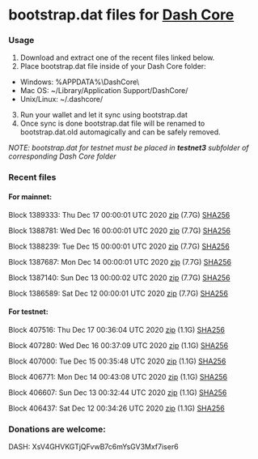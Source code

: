 # bootstrap.dat files for [Dash Core](https://github.com/dashpay/dash)

### Usage

1. Download and extract one of the recent files linked below.
2. Place bootstrap.dat file inside of your Dash Core folder:
 - Windows: %APPDATA%\DashCore\
 - Mac OS: ~/Library/Application Support/DashCore/
 - Unix/Linux: ~/.dashcore/
3. Run your wallet and let it sync using bootstrap.dat
4. Once sync is done bootstrap.dat file will be renamed to bootstrap.dat.old automagically and can be safely removed.

_NOTE: bootstrap.dat for testnet must be placed in **testnet3** subfolder of corresponding Dash Core folder_

### Recent files

#### For mainnet:

Block 1389333: Thu Dec 17 00:00:01 UTC 2020 [zip](https://dash-bootstrap.ams3.digitaloceanspaces.com/mainnet/2020-12-17/bootstrap.dat.zip) (7.7G) [SHA256](https://dash-bootstrap.ams3.digitaloceanspaces.com/mainnet/2020-12-17/sha256.txt)

Block 1388781: Wed Dec 16 00:00:01 UTC 2020 [zip](https://dash-bootstrap.ams3.digitaloceanspaces.com/mainnet/2020-12-16/bootstrap.dat.zip) (7.7G) [SHA256](https://dash-bootstrap.ams3.digitaloceanspaces.com/mainnet/2020-12-16/sha256.txt)

Block 1388239: Tue Dec 15 00:00:01 UTC 2020 [zip](https://dash-bootstrap.ams3.digitaloceanspaces.com/mainnet/2020-12-15/bootstrap.dat.zip) (7.7G) [SHA256](https://dash-bootstrap.ams3.digitaloceanspaces.com/mainnet/2020-12-15/sha256.txt)

Block 1387687: Mon Dec 14 00:00:01 UTC 2020 [zip](https://dash-bootstrap.ams3.digitaloceanspaces.com/mainnet/2020-12-14/bootstrap.dat.zip) (7.7G) [SHA256](https://dash-bootstrap.ams3.digitaloceanspaces.com/mainnet/2020-12-14/sha256.txt)

Block 1387140: Sun Dec 13 00:00:02 UTC 2020 [zip](https://dash-bootstrap.ams3.digitaloceanspaces.com/mainnet/2020-12-13/bootstrap.dat.zip) (7.7G) [SHA256](https://dash-bootstrap.ams3.digitaloceanspaces.com/mainnet/2020-12-13/sha256.txt)

Block 1386589: Sat Dec 12 00:00:01 UTC 2020 [zip](https://dash-bootstrap.ams3.digitaloceanspaces.com/mainnet/2020-12-12/bootstrap.dat.zip) (7.7G) [SHA256](https://dash-bootstrap.ams3.digitaloceanspaces.com/mainnet/2020-12-12/sha256.txt)


#### For testnet:

Block 407516: Thu Dec 17 00:36:04 UTC 2020 [zip](https://dash-bootstrap.ams3.digitaloceanspaces.com/testnet/2020-12-17/bootstrap.dat.zip) (1.1G) [SHA256](https://dash-bootstrap.ams3.digitaloceanspaces.com/testnet/2020-12-17/sha256.txt)

Block 407280: Wed Dec 16 00:37:09 UTC 2020 [zip](https://dash-bootstrap.ams3.digitaloceanspaces.com/testnet/2020-12-16/bootstrap.dat.zip) (1.1G) [SHA256](https://dash-bootstrap.ams3.digitaloceanspaces.com/testnet/2020-12-16/sha256.txt)

Block 407000: Tue Dec 15 00:35:48 UTC 2020 [zip](https://dash-bootstrap.ams3.digitaloceanspaces.com/testnet/2020-12-15/bootstrap.dat.zip) (1.1G) [SHA256](https://dash-bootstrap.ams3.digitaloceanspaces.com/testnet/2020-12-15/sha256.txt)

Block 406771: Mon Dec 14 00:43:08 UTC 2020 [zip](https://dash-bootstrap.ams3.digitaloceanspaces.com/testnet/2020-12-14/bootstrap.dat.zip) (1.1G) [SHA256](https://dash-bootstrap.ams3.digitaloceanspaces.com/testnet/2020-12-14/sha256.txt)

Block 406607: Sun Dec 13 00:32:44 UTC 2020 [zip](https://dash-bootstrap.ams3.digitaloceanspaces.com/testnet/2020-12-13/bootstrap.dat.zip) (1.1G) [SHA256](https://dash-bootstrap.ams3.digitaloceanspaces.com/testnet/2020-12-13/sha256.txt)

Block 406437: Sat Dec 12 00:34:26 UTC 2020 [zip](https://dash-bootstrap.ams3.digitaloceanspaces.com/testnet/2020-12-12/bootstrap.dat.zip) (1.1G) [SHA256](https://dash-bootstrap.ams3.digitaloceanspaces.com/testnet/2020-12-12/sha256.txt)


### Donations are welcome:

DASH: XsV4GHVKGTjQFvwB7c6mYsGV3Mxf7iser6
